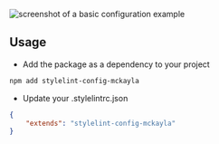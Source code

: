 ![screenshot of a basic configuration example](https://cdn.mckayla.cloud/-/6fce243882b94a56847f69838322c7f3/stylelintrc.webp)

<!--
https://ray.so/?title=.stylelintrc.json&theme=midnight&spacing=64&background=true&darkMode=true&code=ewoJImV4dGVuZHMiOiAic3R5bGVsaW50LWNvbmZpZy1tY2theWxhIgp9&language=json
-->

## Usage

-   Add the package as a dependency to your project

```sh
npm add stylelint-config-mckayla
```

-   Update your .stylelintrc.json

```json
{
	"extends": "stylelint-config-mckayla"
}
```

